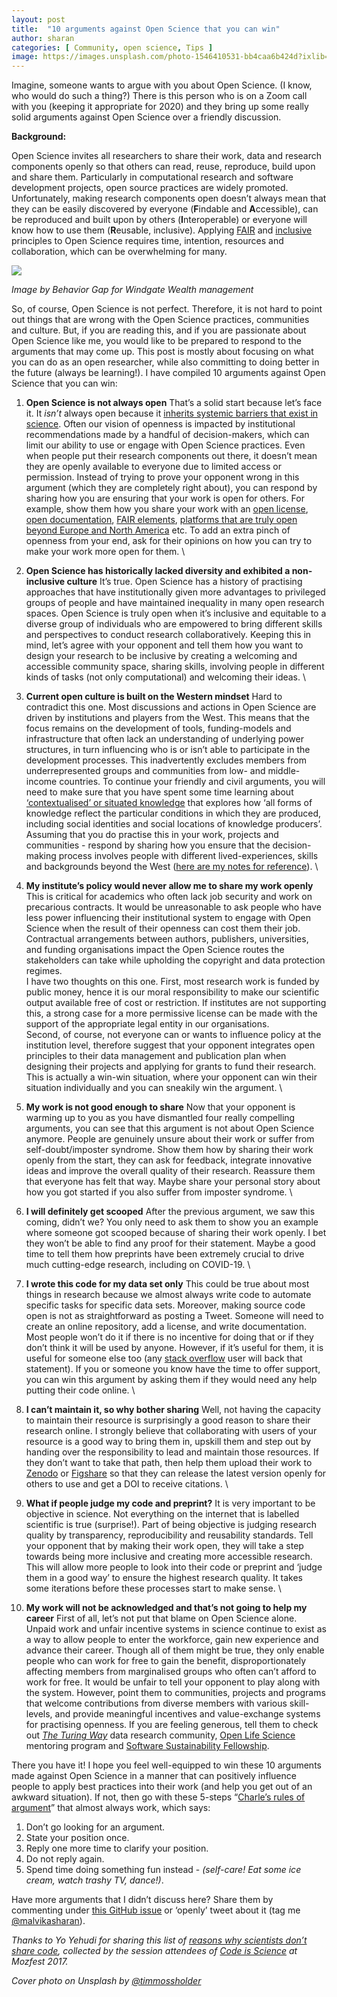 ```yaml
---
layout: post
title:  "10 arguments against Open Science that you can win"
author: sharan
categories: [ Community, open science, Tips ]
image: https://images.unsplash.com/photo-1546410531-bb4caa6b424d?ixlib=rb-1.2.1&ixid=MXwxMjA3fDB8MHxwaG90by1wYWdlfHx8fGVufDB8fHw%3D&auto=format&fit=crop&w=1651&q=80
---
```


Imagine, someone wants to argue with you about Open Science. (I know, who would do such a thing?) There is this person who is on a Zoom call with you (keeping it appropriate for 2020) and they bring up some really solid arguments against Open Science over a friendly discussion.

**Background:**

Open Science invites all researchers to share their work, data and research components openly so that others can read, reuse, reproduce, build upon and share them. Particularly in computational research and software development projects, open source practices are widely promoted. Unfortunately, making research components open doesn’t always mean that they can be easily discovered by everyone (**F**indable and **A**ccessible), can be reproduced and built upon by others (**I**nteroperable) or everyone will know how to use them (**R**eusable, inclusive). Applying [FAIR](https://www.go-fair.org/fair-principles/) and [inclusive](https://ioppublishing.org/open-access-week-2019/inclusion-for-open-science/) principles to Open Science requires time, intention, resources and collaboration, which can be overwhelming for many.

![](https://www.software.ac.uk/sites/default/files/Malvikablog.png)

_Image by Behavior Gap for Windgate Wealth management_

So, of course, Open Science is not perfect. Therefore, it is not hard to point out things that are wrong with the Open Science practices, communities and culture. But, if you are reading this, and if you are passionate about Open Science like me, you would like to be prepared to respond to the arguments that may come up. This post is mostly about focusing on what you can do as an open researcher, while also committing to doing better in the future (always be learning!). I have compiled 10 arguments against Open Science that you can win:

1. **Open Science is not always open** 
That’s a solid start because let’s face it. It _isn’t_ always open because it [inherits systemic barriers that exist in science](https://www.americanscientist.org/article/open-science-isnt-always-open-to-all-scientists). Often our vision of openness is impacted by institutional recommendations made by a handful of decision-makers, which can limit our ability to use or engage with Open Science practices. Even when people put their research components out there, it doesn’t mean they are openly available to everyone due to limited access or permission. Instead of trying to prove your opponent wrong in this argument (which they are completely right about), you can respond by sharing how you are ensuring that your work is open for others. For example, show them how you share your work with an [open license](https://wiki.creativecommons.org/wiki/Open_license), [open documentation](https://opensource.com/article/20/3/documentation), [FAIR elements](https://fairplus.github.io/cookbook-dev/intro.html), [platforms that are truly open beyond Europe and North America](https://www.elsevier.com/connect/transition-to-open-access-creates-a-challenge-for-global-south) etc. To add an extra pinch of openness from your end, ask for their opinions on how you can try to make your work more open for them. \
 
2. **Open Science has historically lacked diversity and exhibited a non-inclusive culture**
It’s true. Open Science has a history of practising approaches that have institutionally given more advantages to privileged groups of people and have maintained inequality in many open research spaces. Open Science is truly open when it’s inclusive and equitable to a diverse group of individuals who are empowered to bring different skills and perspectives to conduct research collaboratively. Keeping this in mind, let’s agree with your opponent and tell them how you want to design your research to be inclusive by creating a welcoming and accessible community space, sharing skills, involving people in different kinds of tasks (not only computational) and welcoming their ideas. \
 
3. **Current open culture is built on the Western mindset**
Hard to contradict this one. Most discussions and actions in Open Science are driven by institutions and players from the West. This means that the focus remains on the development of tools, funding-models and infrastructure that often lack an understanding of underlying power structures, in turn influencing who is or isn’t able to participate in the development processes. This inadvertently excludes members from underrepresented groups and communities from low- and middle-income countries. To continue your friendly and civil arguments, you will need to make sure that you have spent some time learning about [‘contextualised’ or situated knowledge](http://ebooks.iospress.nl/publication/46639) that explores how ‘all forms of knowledge reflect the particular conditions in which they are produced, including social identities and social locations of knowledge producers’. Assuming that you do practise this in your work, projects and communities - respond by sharing how you ensure that the decision-making process involves people with different lived-experiences, skills and backgrounds beyond the West ([here are my notes for reference](https://zenodo.org/record/4051476#.X9JTi16nzOQ)). \
 
4. **My institute’s policy would never allow me to share my work openly**
This is critical for academics who often lack job security and work on precarious contracts. It would be unreasonable to ask people who have less power influencing their institutional system to engage with Open Science when the result of their openness can cost them their job. Contractual arrangements between authors, publishers, universities, and funding organisations impact the Open Science routes the stakeholders can take while upholding the copyright and data protection regimes. \
I have two thoughts on this one. First, most research work is funded by public money, hence it is our moral responsibility to make our scientific output available free of cost or restriction. If institutes are not supporting this, a strong case for a more permissive license can be made with the support of the appropriate legal entity in our organisations. \
Second, of course, not everyone can or wants to influence policy at the institution level, therefore suggest that your opponent integrates open principles to their data management and publication plan when designing their projects and applying for grants to fund their research. This is actually a win-win situation, where your opponent can win their situation individually and you can sneakily win the argument. \
 
5. **My work is not good enough to share**
Now that your opponent is warming up to you as you have dismantled four really compelling arguments, you can see that this argument is not about Open Science anymore. People are genuinely unsure about their work or suffer from self-doubt/imposter syndrome. Show them how by sharing their work openly from the start, they can ask for feedback, integrate innovative ideas and improve the overall quality of their research. Reassure them that everyone has felt that way. Maybe share your personal story about how you got started if you also suffer from imposter syndrome. \
 
6. **I will definitely get scooped**
After the previous argument, we saw this coming, didn’t we? You only need to ask them to show you an example where someone got scooped because of sharing their work openly. I bet they won’t be able to find any proof for their statement. Maybe a good time to tell them how preprints have been extremely crucial to drive much cutting-edge research, including on COVID-19. \
 
7. **I wrote this code for my data set only**
This could be true about most things in research because we almost always write code to automate specific tasks for specific data sets. Moreover, making source code open is not as straightforward as posting a Tweet. Someone will need to create an online repository, add a license, and write documentation. Most people won’t do it if there is no incentive for doing that or if they don’t think it will be used by anyone. However, if it’s useful for them, it is useful for someone else too (any [stack overflow](https://stackoverflow.com/) user will back that statement). If you or someone you know have the time to offer support, you can win this argument by asking them if they would need any help putting their code online.  \
 
8. **I can’t maintain it, so why bother sharing**
Well, not having the capacity to maintain their resource is surprisingly a good reason to share their research online. I strongly believe that collaborating with users of your resource is a good way to bring them in, upskill them and step out by handing over the responsibility to lead and maintain those resources. If they don’t want to take that path, then help them upload their work to [Zenodo](https://zenodo.org/) or [Figshare](https://figshare.com/) so that they can release the latest version openly for others to use and get a DOI to receive citations. \
 
9. **What if people judge my code and preprint?**
It is very important to be objective in science. Not everything on the internet that is labelled scientific is true (surprise!). Part of being objective is judging research quality by transparency, reproducibility and reusability standards. Tell your opponent that by making their work open, they will take a step towards being more inclusive and creating more accessible research. This will allow more people to look into their code or preprint and ‘judge them in a good way’ to ensure the highest research quality. It takes some iterations before these processes start to make sense. \
 
10. **My work will not be acknowledged and that’s not going to help my career**
First of all, let’s not put that blame on Open Science alone. Unpaid work and unfair incentive systems in science continue to exist as a way to allow people to enter the workforce, gain new experience and advance their career. Though all of them might be true, they only enable people who can work for free to gain the benefit, disproportionately affecting members from marginalised groups who often can’t afford to work for free. It would be unfair to tell your opponent to play along with the system. However, point them to communities, projects and programs that welcome contributions from diverse members with various skill-levels, and provide meaningful incentives and value-exchange systems for practising openness. If you are feeling generous, tell them to check out _[The Turing Way](https://the-turing-way.netlify.app/welcome)_ data research community, [Open Life Science](https://openlifesci.org/) mentoring program and [Software Sustainability Fellowship](https://software.ac.uk/).

There you have it! I hope you feel well-equipped to win these 10 arguments made against Open Science in a manner that can positively influence people to apply best practices into their work (and help you get out of an awkward situation). If not, then go with these 5-steps “[Charle’s rules of argument](https://geekfeminism.wikia.org/wiki/Charles%27_Rules_of_Argument)” that almost always work, which says:

1. Don’t go looking for an argument.
2. State your position once.
3. Reply one more time to clarify your position.
4. Do not reply again.
5. Spend time doing something fun instead - _(self-care! Eat some ice cream, watch trashy TV, dance!)_.

Have more arguments that I didn’t discuss here? Share them by commenting under [this GitHub issue](https://github.com/codeisscience/code-is-science/issues/97) or ‘openly’ tweet about it (tag me [@malvikasharan](https://twitter.com/MalvikaSharan)).

_Thanks to Yo Yehudi for sharing this list of [reasons why scientists don’t share code](https://github.com/codeisscience/code-is-science/tree/master/content/reasons), collected by the session attendees of [Code is Science](http://www.codeisscience.com/) at Mozfest 2017._

*Cover photo on Unsplash by [@timmossholder](https://unsplash.com/photos/WE_Kv_ZB1l0)*
